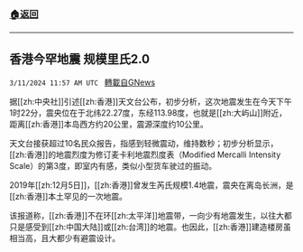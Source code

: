 ###  [:house:返回](README.md)
---


## 香港今罕地震 规模里氏2.0
`3/11/2024 11:57 AM UTC ` [轉載自GNews](https://gnews.org/articles/2384332)

据[[zh:中央社]]引述[[zh:香港]]天文台公布，初步分析，这次地震发生在今天下午1时22分，震央位在于北纬22.27度，东经113.98度，也就是[[zh:大屿山]]附近，距离[[zh:香港]]本岛西方约20公里，震源深度约10公里。

天文台接获超过10名民众报告，指感到轻微震动，维持数秒；初步分析显示，[[zh:香港]]的地震烈度为修订麦卡利地震烈度表（Modified Mercalli Intensity Scale）的第3度，即室内有感，类似小型货车驶过的振动。

2019年[[zh:12月5日]]，[[zh:香港]]曾发生芮氏规模1.4地震，震央在离岛长洲，是[[zh:香港]]本土罕见的一次地震。

该报道称，[[zh:香港]]不在环[[zh:太平洋]]地震带，一向少有地震发生，以往大都只是感受到[[zh:中国大陆]]或[[zh:台湾]]的地震。也因此，[[zh:香港]]建造楼房虽相当高，且大都少有避震设计。
